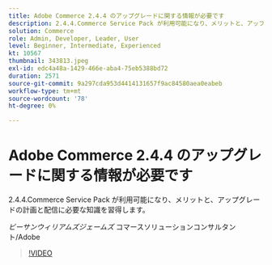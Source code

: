 ```yaml
---
title: Adobe Commerce 2.4.4 のアップグレードに関する情報が必要です
description: 2.4.4.Commerce Service Pack が利用可能になり、メリットと、アップグレードの計画と配信に必要な知識を習得します。
solution: Commerce
role: Admin, Developer, Leader, User
level: Beginner, Intermediate, Experienced
kt: 10567
thumbnail: 343813.jpeg
exl-id: edc4a48a-1429-466e-aba4-75eb5388bd72
duration: 2571
source-git-commit: 9a297cda953d4414131657f9ac84580aea0eabeb
workflow-type: tm+mt
source-wordcount: '78'
ht-degree: 0%

---
```


# Adobe Commerce 2.4.4 のアップグレードに関する情報が必要です

2.4.4.Commerce Service Pack が利用可能になり、メリットと、アップグレードの計画と配信に必要な知識を習得します。

*ビーサンウィリアムズジェームズ* コマースソリューションコンサルタント/Adobe

>[!VIDEO](https://video.tv.adobe.com/v/343813/?quality=12&learn=on)
